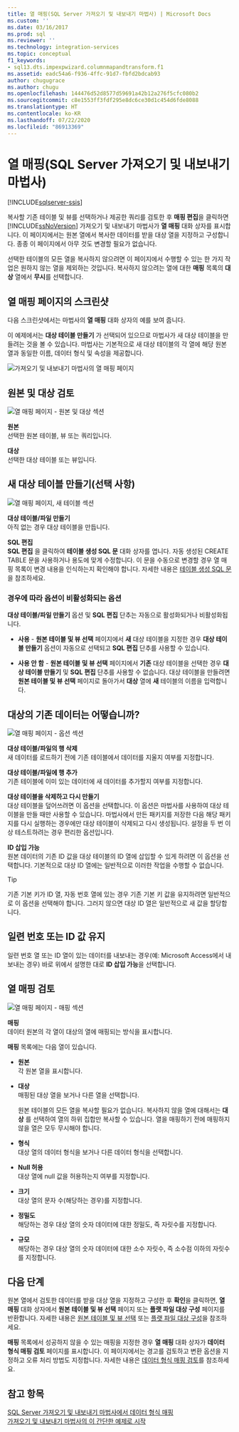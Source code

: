 ```yaml
---
title: 열 매핑(SQL Server 가져오기 및 내보내기 마법사) | Microsoft Docs
ms.custom: ''
ms.date: 03/16/2017
ms.prod: sql
ms.reviewer: ''
ms.technology: integration-services
ms.topic: conceptual
f1_keywords:
- sql13.dts.impexpwizard.columnmapandtransform.f1
ms.assetid: eadc54a6-f936-4ffc-91d7-fbfd2bdcab93
author: chugugrace
ms.author: chugu
ms.openlocfilehash: 144476d52d8577d59691a42b12a276f5cfc080b2
ms.sourcegitcommit: c8e1553ff3fdf295e8dc6ce30d1c454d6fde8088
ms.translationtype: HT
ms.contentlocale: ko-KR
ms.lasthandoff: 07/22/2020
ms.locfileid: "86913369"
---
```

# <a name="column-mappings-sql-server-import-and-export-wizard"></a>열 매핑(SQL Server 가져오기 및 내보내기 마법사)

[!INCLUDE[sqlserver-ssis](../../includes/applies-to-version/sqlserver-ssis.md)]


  복사할 기존 테이블 및 뷰를 선택하거나 제공한 쿼리를 검토한 후 **매핑 편집**을 클릭하면 [!INCLUDE[ssNoVersion](../../includes/ssnoversion-md.md)] 가져오기 및 내보내기 마법사가 **열 매핑** 대화 상자를 표시합니다. 이 페이지에서는 원본 열에서 복사한 데이터를 받을 대상 열을 지정하고 구성합니다. 종종 이 페이지에서 아무 것도 변경할 필요가 없습니다.
  
선택한 테이블의 모든 열을 복사하지 않으려면 이 페이지에서 수행할 수 있는 한 가지 작업은 원하지 않는 열을 제외하는 것입니다. 복사하지 않으려는 열에 대한 **매핑** 목록의 **대상** 열에서 **무시**를 선택합니다.
 
## <a name="screen-shot-of-the-column-mappings-page"></a>열 매핑 페이지의 스크린샷 
 다음 스크린샷에서는 마법사의 **열 매핑** 대화 상자의 예를 보여 줍니다. 
 
 이 예제에서는 **대상 테이블 만들기** 가 선택되어 있으므로 마법사가 새 대상 테이블을 만들려는 것을 볼 수 있습니다. 마법사는 기본적으로 새 대상 테이블의 각 열에 해당 원본 열과 동일한 이름, 데이터 형식 및 속성을 제공합니다. 
  
 ![가져오기 및 내보내기 마법사의 열 매핑 페이지](../../integration-services/import-export-data/media/column-mappings.png "가져오기 및 내보내기 마법사의 열 매핑 페이지")  
  
## <a name="review-the-source-and-destination"></a>원본 및 대상 검토 
![열 매핑 페이지 - 원본 및 대상 섹션](../../integration-services/import-export-data/media/column-mappings-page-source-and-destination-section.png)

 **원본**  
 선택한 원본 테이블, 뷰 또는 쿼리입니다.  
  
 **대상**  
 선택한 대상 테이블 또는 뷰입니다.  

## <a name="optionally-create-a-new-destination-table"></a>새 대상 테이블 만들기(선택 사항)
![열 매핑 페이지, 새 테이블 섹션](../../integration-services/import-export-data/media/column-mappings-page-new-table-section.png)

 **대상 테이블/파일 만들기**  
 아직 없는 경우 대상 테이블을 만듭니다.    
  
 **SQL 편집**  
**SQL 편집** 을 클릭하여 **테이블 생성 SQL 문** 대화 상자를 엽니다. 자동 생성된 CREATE TABLE 문을 사용하거나 용도에 맞게 수정합니다. 이 문을 수동으로 변경할 경우 열 매핑 목록이 변경 내용을 인식하는지 확인해야 합니다. 자세한 내용은 [테이블 생성 SQL 문](../../integration-services/import-export-data/create-table-sql-statement-sql-server-import-and-export-wizard.md)을 참조하세요.  

### <a name="sometimes-these-options-are-disabled"></a>경우에 따라 옵션이 비활성화되는 옵션
**대상 테이블/파일 만들기** 옵션 및 **SQL 편집** 단추는 자동으로 활성화되거나 비활성화됩니다.

-   **사용** - **원본 테이블 및 뷰 선택** 페이지에서 **새** 대상 테이블을 지정한 경우 **대상 테이블 만들기** 옵션이 자동으로 선택되고 **SQL 편집** 단추를 사용할 수 있습니다.

-   **사용 안 함** - **원본 테이블 및 뷰 선택** 페이지에서 **기존** 대상 테이블을 선택한 경우 **대상 테이블 만들기** 및 **SQL 편집** 단추를 사용할 수 없습니다. 대상 테이블을 만들려면 **원본 테이블 및 뷰 선택** 페이지로 돌아가서 **대상** 열에 **새** 테이블의 이름을 입력합니다.  

## <a name="what-about-existing-data-in-the-destination"></a>대상의 기존 데이터는 어떻습니까?
![열 매핑 페이지 - 옵션 섹션](../../integration-services/import-export-data/media/column-mappings-page-options-section.png)

 **대상 테이블/파일의 행 삭제**  
 새 데이터를 로드하기 전에 기존 테이블에서 데이터를 지울지 여부를 지정합니다.  
  
 **대상 테이블/파일에 행 추가**  
 기존 테이블에 이미 있는 데이터에 새 데이터를 추가할지 여부를 지정합니다.  
  
 **대상 테이블을 삭제하고 다시 만들기**  
 대상 테이블을 덮어쓰려면 이 옵션을 선택합니다. 이 옵션은 마법사를 사용하여 대상 테이블을 만들 때만 사용할 수 있습니다. 마법사에서 만든 패키지를 저장한 다음 해당 패키지를 다시 실행하는 경우에만 대상 테이블이 삭제되고 다시 생성됩니다. 설정을 두 번 이상 테스트하려는 경우 편리한 옵션입니다.
  
 **ID 삽입 가능**  
 원본 데이터의 기존 ID 값을 대상 테이블의 ID 열에 삽입할 수 있게 하려면 이 옵션을 선택합니다. 기본적으로 대상 ID 열에는 일반적으로 이러한 작업을 수행할 수 없습니다.  
  
> [!TIP]
> 기존 기본 키가 ID 열, 자동 번호 열에 있는 경우 기존 기본 키 값을 유지하려면 일반적으로 이 옵션을 선택해야 합니다.  그러지 않으면 대상 ID 열은 일반적으로 새 값을 할당합니다.  

## <a name="keep-your-autonumber-or-identity-values"></a>일련 번호 또는 ID 값 유지
일련 번호 열 또는 ID 열이 있는 데이터를 내보내는 경우(예: Microsoft Access에서 내보내는 경우) 바로 위에서 설명한 대로 **ID 삽입 가능**을 선택합니다.

## <a name="review-column-mappings"></a>열 매핑 검토
![열 매핑 페이지 - 매핑 섹션](../../integration-services/import-export-data/media/column-mappings-page-mappings-section.png)

 **매핑**  
 데이터 원본의 각 열이 대상의 열에 매핑되는 방식을 표시합니다.
 
**매핑** 목록에는 다음 열이 있습니다.  
  
-    **원본**  
     각 원본 열을 표시합니다.  
  
-   **대상**  
    매핑된 대상 열을 보거나 다른 열을 선택합니다.
    
    원본 테이블의 모든 열을 복사할 필요가 없습니다. 복사하지 않을 열에 대해서는 **대상** 를 선택하여 열의 하위 집합만 복사할 수 있습니다. 열을 매핑하기 전에 매핑하지 않을 열은 모두 무시해야 합니다.  
  
-   **형식**  
    대상 열의 데이터 형식을 보거나 다른 데이터 형식을 선택합니다.
  
-   **Null 허용**  
    대상 열에 null 값을 허용하는지 여부를 지정합니다.  
  
-   **크기**  
    대상 열의 문자 수(해당하는 경우)를 지정합니다.  
  
-    **정밀도**  
    해당하는 경우 대상 열의 숫자 데이터에 대한 정밀도, 즉 자릿수를 지정합니다.  
  
 -   **규모**  
    해당하는 경우 대상 열의 숫자 데이터에 대한 소수 자릿수, 즉 소수점 이하의 자릿수를 지정합니다.  
  
## <a name="whats-next"></a>다음 단계  
 원본 열에서 검토한 데이터를 받을 대상 열을 지정하고 구성한 후 **확인**을 클릭하면, **열 매핑** 대화 상자에서 **원본 테이블 및 뷰 선택** 페이지 또는 **플랫 파일 대상 구성** 페이지를 반환합니다. 자세한 내용은 [원본 테이블 및 뷰 선택](../../integration-services/import-export-data/select-source-tables-and-views-sql-server-import-and-export-wizard.md) 또는 [플랫 파일 대상 구성](../../integration-services/import-export-data/configure-flat-file-destination-sql-server-import-and-export-wizard.md)을 참조하세요.  
  
 **매핑** 목록에서 성공하지 않을 수 있는 매핑을 지정한 경우 **열 매핑** 대화 상자가 **데이터 형식 매핑 검토** 페이지를 표시합니다. 이 페이지에서는 경고를 검토하고 변환 옵션을 지정하고 오류 처리 방법도 지정합니다. 자세한 내용은 [데이터 형식 매핑 검토](../../integration-services/import-export-data/review-data-type-mapping-sql-server-import-and-export-wizard.md)를 참조하세요.  
 
 ## <a name="see-also"></a>참고 항목
[SQL Server 가져오기 및 내보내기 마법사에서 데이터 형식 매핑](../../integration-services/import-export-data/data-type-mapping-in-the-sql-server-import-and-export-wizard.md)  
[가져오기 및 내보내기 마법사의 이 간단한 예제로 시작](../../integration-services/import-export-data/get-started-with-this-simple-example-of-the-import-and-export-wizard.md)

